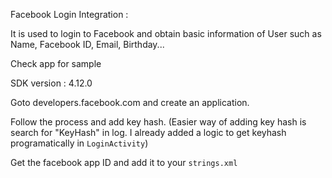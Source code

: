 Facebook Login Integration :

 It is used to login to Facebook and obtain basic information of User such as Name, Facebook ID, Email, Birthday...

 Check app for sample 

 SDK version : 4.12.0

 Goto developers.facebook.com and create an application.

 Follow the process and add key hash. (Easier way of adding key hash is search for "KeyHash" in log. I already added a logic to get keyhash programatically in `LoginActivity`)

 Get the facebook app ID and add it to your `strings.xml`






